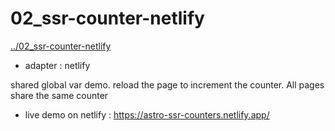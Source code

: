 # 02_ssr-counter-netlify
[../02_ssr-counter-netlify](../02_ssr-counter-netlify)

* adapter : netlify

shared global var demo. reload the page to increment the counter. All pages share the same counter

* live demo on netlify : https://astro-ssr-counters.netlify.app/
